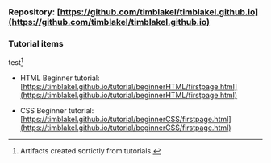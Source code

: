 ### Repository: [https://github.com/timblakel/timblakel.github.io](https://github.com/timblakel/timblakel.github.io)

### Tutorial items  
 test[^1]
- HTML Beginner tutorial:  
[https://timblakel.github.io/tutorial/beginnerHTML/firstpage.html](https://timblakel.github.io/tutorial/beginnerHTML/firstpage.html)  
  
- CSS Beginner tutorial:  
[https://timblakel.github.io/tutorial/beginnerCSS/firstpage.html](https://timblakel.github.io/tutorial/beginnerCSS/firstpage.html)  
  
[^1]: Artifacts created scrtictly from tutorials.



